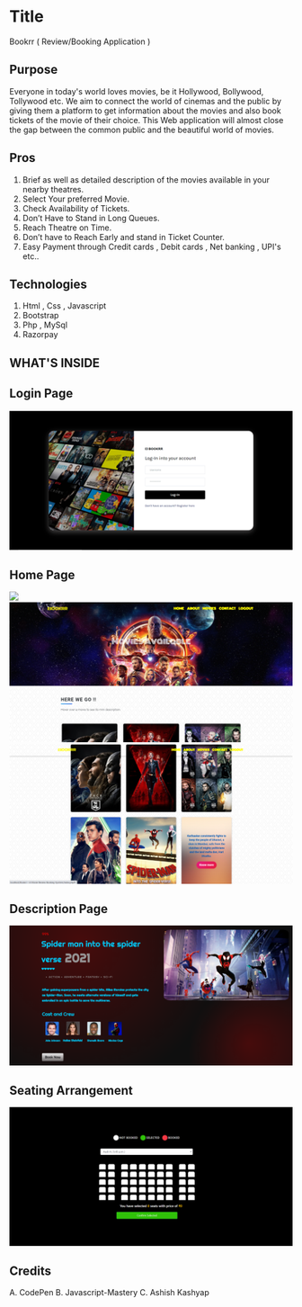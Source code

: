 # Title 

Bookrr
( Review/Booking Application )

## Purpose

Everyone in today's world loves movies, be it Hollywood, Bollywood, Tollywood etc. We aim to connect the world of cinemas and the public by giving them a platform to get         information about the movies and also book tickets of the movie of their choice. This Web application will almost close the gap between the common public and the beautiful       world of movies.
  
## Pros 

  1. Brief as well as detailed description of the movies available in your nearby theatres.  
  2. Select Your preferred Movie.  
  3. Check Availability of Tickets.
  4. Don’t Have to Stand in Long Queues.
  5. Reach Theatre on Time.
  6. Don’t have to Reach Early and stand in Ticket Counter.
  7. Easy Payment through Credit cards , Debit cards , Net banking , UPI's etc.. 

## Technologies 

  1. Html , Css , Javascript
  2. Bootstrap
  3. Php , MySql
  4. Razorpay 

## WHAT'S INSIDE 

## Login Page
<img src="./readimages/ss1.png" />

## Home Page
<img src="./readimages/ss2.png" />
<img src="./readimages/ss3.png" />
<img src="./readimages/ss4.png" />

## Description Page
<img src="./readimages/ss5.png" />

## Seating Arrangement 
<img src="./readimages/ss6.png" /> 

## Credits 

  A. CodePen
  B. Javascript-Mastery
  C. Ashish Kashyap
  
  


